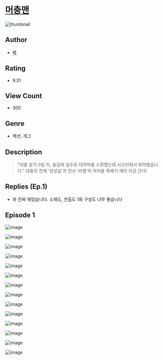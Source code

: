 # [머충맨](https://comic.naver.com/challenge/list?titleId=809933)
![thumbnail](https://image-comic.pstatic.net/user_contents_data/challenge_comic/2023/05/23/281312/upload_7077746797118056035_480x623.jpeg)

## Author
- [봑](https://comic.naver.com/artistTitle?id=281312)

## Rating
- 9.31

## View Count
- 300

## Genre
- 액션, 개그

## Description
> "대충 살기 0일 차, 술김에 실수로 대악마를 소환했는데 시끄러워서 퇴마했습니다." 대충의 천재 '성성실'과 천사 '라엘'이 악마들 뚝배기 깨러 지금 간다!

## Replies (Ep.1)
- 와 진짜 재밌습니다. 소재도, 연출도 1화 구성도 너무 좋습니다

## Episode 1
![image](https://image-comic.pstatic.net/user_contents_data/challenge_comic/2023/05/24/281312/upload_3546134143952774502.jpeg)

![image](https://image-comic.pstatic.net/user_contents_data/challenge_comic/2023/05/24/281312/upload_4135487744588788019.jpeg)

![image](https://image-comic.pstatic.net/user_contents_data/challenge_comic/2023/05/24/281312/upload_7161340454216545847.jpeg)

![image](https://image-comic.pstatic.net/user_contents_data/challenge_comic/2023/05/24/281312/upload_4063707226659172453.jpeg)

![image](https://image-comic.pstatic.net/user_contents_data/challenge_comic/2023/05/24/281312/upload_4135208463484675425.jpeg)

![image](https://image-comic.pstatic.net/user_contents_data/challenge_comic/2023/05/24/281312/upload_7077237919930529333.jpeg)

![image](https://image-comic.pstatic.net/user_contents_data/challenge_comic/2023/05/24/281312/upload_7075494992251270195.jpeg)

![image](https://image-comic.pstatic.net/user_contents_data/challenge_comic/2023/05/24/281312/upload_7089852432185964645.jpeg)

![image](https://image-comic.pstatic.net/user_contents_data/challenge_comic/2023/05/24/281312/upload_3990864615762833456.jpeg)

![image](https://image-comic.pstatic.net/user_contents_data/challenge_comic/2023/05/24/281312/upload_4122819377775195235.jpeg)

![image](https://image-comic.pstatic.net/user_contents_data/challenge_comic/2023/05/24/281312/upload_3486128288260580966.jpeg)

![image](https://image-comic.pstatic.net/user_contents_data/challenge_comic/2023/05/24/281312/upload_3834359202803955512.jpeg)

![image](https://image-comic.pstatic.net/user_contents_data/challenge_comic/2023/05/24/281312/upload_4063203878033764964.jpeg)

![image](https://image-comic.pstatic.net/user_contents_data/challenge_comic/2023/05/24/281312/upload_7075495009448321637.jpeg)
